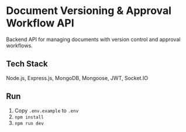 # Document Versioning & Approval Workflow API

Backend API for managing documents with version control and approval workflows.

## Tech Stack
Node.js, Express.js, MongoDB, Mongoose, JWT, Socket.IO

## Run
1. Copy `.env.example` to `.env`
2. `npm install`
3. `npm run dev`